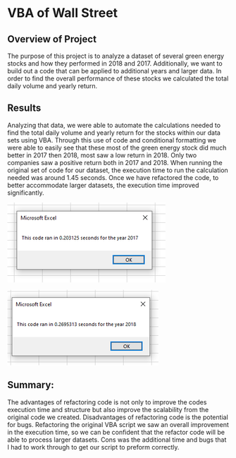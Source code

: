 # VBA of Wall Street

## Overview of Project 
The purpose of this project is to analyze a dataset of several green energy stocks and how they performed in 2018 and 2017. Additionally, we want to build out a code that can be applied to additional years and larger data. In order to find the overall performance of these stocks we calculated the total daily volume and yearly return. 

## Results 
Analyzing that data, we were able to automate the calculations needed to find the total daily volume and yearly return for the stocks within our data sets using VBA. Through this use of code and conditional formatting we were able to easily see that these most of the green energy stock did much better in 2017 then 2018, most saw a low return in 2018. Only two companies saw a positive return both in 2017 and 2018. 
When running the original set of code for our dataset, the execution time to run the calculation needed was around 1.45 seconds. Once we have refactored the code, to better accommodate larger datasets, the execution time improved significantly. 

![this is an image](Resources/VBA_Challenge_2017.PNG)

![this is an image](Resources/VBA_Challenge_2018.PNG)

## Summary: 
The advantages of refactoring code is not only to improve the codes execution time and structure but also improve the scalability from the original code we created. Disadvantages of refactoring code is the potential for bugs. Refactoring the original VBA script we saw an overall improvement in the execution time, so we can be confident that the refactor code will be able to process larger datasets. Cons was the additional time and bugs that I had to work through to get our script to preform correctly. 
